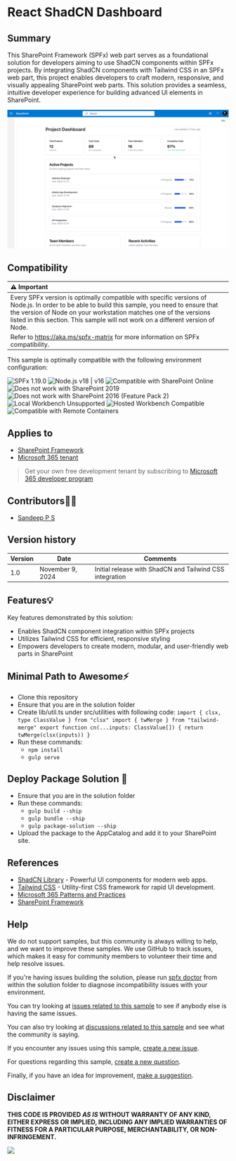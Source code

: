# React ShadCN Dashboard

## Summary

This SharePoint Framework (SPFx) web part serves as a foundational solution for developers aiming to use ShadCN components within SPFx projects. By integrating ShadCN components with Tailwind CSS in an SPFx web part, this project enables developers to craft modern, responsive, and visually appealing SharePoint web parts. This solution provides a seamless, intuitive developer experience for building advanced UI elements in SharePoint.

![Dashboard Screenshot](./assets/screenshot.png)

## Compatibility

| :warning: Important          |
|:---------------------------|
| Every SPFx version is optimally compatible with specific versions of Node.js. In order to be able to build this sample, you need to ensure that the version of Node on your workstation matches one of the versions listed in this section. This sample will not work on a different version of Node.|
|Refer to <https://aka.ms/spfx-matrix> for more information on SPFx compatibility.   |

This sample is optimally compatible with the following environment configuration:

![SPFx 1.19.0](https://img.shields.io/badge/SPFx-1.19.0-green.svg)
![Node.js v18 | v16](https://img.shields.io/badge/Node.js-v18%20%7C%20v16-green.svg)
![Compatible with SharePoint Online](https://img.shields.io/badge/SharePoint%20Online-Compatible-green.svg)
![Does not work with SharePoint 2019](https://img.shields.io/badge/SharePoint%20Server%202019-Incompatible-red.svg "SharePoint Server 2019 requires SPFx 1.4.1 or lower")
![Does not work with SharePoint 2016 (Feature Pack 2)](https://img.shields.io/badge/SharePoint%20Server%202016%20(Feature%20Pack%202)-Incompatible-red.svg "SharePoint Server 2016 Feature Pack 2 requires SPFx 1.1")
![Local Workbench Unsupported](https://img.shields.io/badge/Local%20Workbench-Unsupported-red.svg "Local workbench is no longer available as of SPFx 1.13 and above")
![Hosted Workbench Compatible](https://img.shields.io/badge/Hosted%20Workbench-Compatible-green.svg)
![Compatible with Remote Containers](https://img.shields.io/badge/Remote%20Containers-Compatible-green.svg)

## Applies to

- [SharePoint Framework](https://aka.ms/spfx)
- [Microsoft 365 tenant](https://docs.microsoft.com/en-us/sharepoint/dev/spfx/set-up-your-developer-tenant)

> Get your own free development tenant by subscribing to [Microsoft 365 developer program](http://aka.ms/o365devprogram)


## Contributors🧑‍💻

- [Sandeep P S](https://github.com/Sandeep-FED)

## Version history

| Version | Date             | Comments                                |
| ------- | ---------------- | --------------------------------------- |
| 1.0     | November 9, 2024 | Initial release with ShadCN and Tailwind CSS integration |

## Features💡

Key features demonstrated by this solution:

- Enables ShadCN component integration within SPFx projects
- Utilizes Tailwind CSS for efficient, responsive styling
- Empowers developers to create modern, modular, and user-friendly web parts in SharePoint

## Minimal Path to Awesome⚡

- Clone this repository
- Ensure that you are in the solution folder
- Create lib/util.ts under src/utilities with following code:
  `import { clsx, type ClassValue } from "clsx"
    import { twMerge } from "tailwind-merge"
    export function cn(...inputs: ClassValue[]) {
    return twMerge(clsx(inputs))
    }
    `
- Run these commands:
  - `npm install`
  - `gulp serve`

## Deploy Package Solution 🚀

- Ensure that you are in the solution folder
- Run these commands:
  - `gulp build --ship`
  - `gulp bundle --ship`
  - `gulp package-solution --ship`
- Upload the package to the AppCatalog and add it to your SharePoint site.

## References

- [ShadCN Library](https://shadcn.dev) - Powerful UI components for modern web apps.
- [Tailwind CSS](https://tailwindcss.com) - Utility-first CSS framework for rapid UI development.
- [Microsoft 365 Patterns and Practices](https://aka.ms/m365pnp)
- [SharePoint Framework](https://docs.microsoft.com/en-us/sharepoint/dev/spfx/set-up-your-developer-tenant)

## Help


We do not support samples, but this community is always willing to help, and we want to improve these samples. We use GitHub to track issues, which makes it easy for  community members to volunteer their time and help resolve issues.

If you're having issues building the solution, please run [spfx doctor](https://pnp.github.io/cli-microsoft365/cmd/spfx/spfx-doctor/) from within the solution folder to diagnose incompatibility issues with your environment.

You can try looking at [issues related to this sample](https://github.com/pnp/sp-dev-fx-webparts/issues?q=label%3A%22sample%3A%20react-shadcn-dashboard%22) to see if anybody else is having the same issues.

You can also try looking at [discussions related to this sample](https://github.com/pnp/sp-dev-fx-webparts/discussions?discussions_q=react-shadcn-dashboard) and see what the community is saying.

If you encounter any issues using this sample, [create a new issue](https://github.com/pnp/sp-dev-fx-webparts/issues/new?assignees=&labels=Needs%3A+Triage+%3Amag%3A%2Ctype%3Abug-suspected%2Csample%3A%20react-shadcn-dashboard&template=bug-report.yml&sample=react-shadcn-dashboard&authors=@Sandeep-FED&title=react-shadcn-dashboard%20-%20).

For questions regarding this sample, [create a new question](https://github.com/pnp/sp-dev-fx-webparts/issues/new?assignees=&labels=Needs%3A+Triage+%3Amag%3A%2Ctype%3Aquestion%2Csample%3A%20react-shadcn-dashboard&template=question.yml&sample=react-shadcn-dashboard&authors=@Sandeep-FED&title=react-shadcn-dashboard%20-%20).

Finally, if you have an idea for improvement, [make a suggestion](https://github.com/pnp/sp-dev-fx-webparts/issues/new?assignees=&labels=Needs%3A+Triage+%3Amag%3A%2Ctype%3Aenhancement%2Csample%3A%20react-shadcn-dashboard&template=suggestion.yml&sample=react-shadcn-dashboard&authors=@Sandeep-FED&title=react-shadcn-dashboard%20-%20).

## Disclaimer

**THIS CODE IS PROVIDED *AS IS* WITHOUT WARRANTY OF ANY KIND, EITHER EXPRESS OR IMPLIED, INCLUDING ANY IMPLIED WARRANTIES OF FITNESS FOR A PARTICULAR PURPOSE, MERCHANTABILITY, OR NON-INFRINGEMENT.**

<img src="https://m365-visitor-stats.azurewebsites.net/sp-dev-fx-webparts/samples/react-shadcn-dashboard" />
